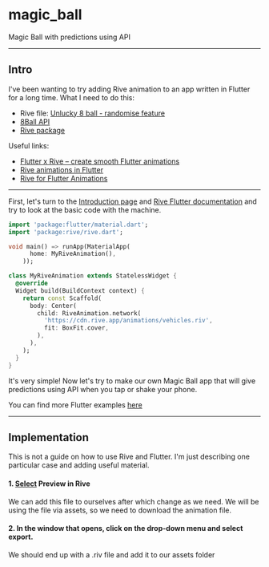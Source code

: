 # magic_ball

Magic Ball with predictions using API

---
## Intro

I've been wanting to try adding Rive animation to an app written in Flutter for a long time. What I need to do this:
- Rive file: [Unlucky 8 ball - randomise feature](https://rive.app/community/files/9961-18989-unlucky-8-ball-randomise-feature/)
- [8Ball API](https://www.eightballapi.com/docs)
- [Rive package](https://pub.dev/packages/rive/install)

Useful links:
- [Flutter x Rive – create smooth Flutter animations](https://applover.com/blog/flutter-x-rive-create-smooth-flutter-animations/)
- [Rive animations in Flutter](https://www.geeksforgeeks.org/rive-animations-in-flutter/)
- [Rive for Flutter Animations](https://medium.com/@RotenKiwi/rive-for-flutter-animations-a99bfdd8f6cc)

---

First, let's turn to the [Introduction page](https://help.rive.app/) and [Rive Flutter documentation](https://help.rive.app/runtimes/overview/flutter) and try to look at the basic code with the machine.

```dart
import 'package:flutter/material.dart';
import 'package:rive/rive.dart';

void main() => runApp(MaterialApp(
      home: MyRiveAnimation(),
    ));

class MyRiveAnimation extends StatelessWidget {
  @override
  Widget build(BuildContext context) {
    return const Scaffold(
      body: Center(
        child: RiveAnimation.network(
          'https://cdn.rive.app/animations/vehicles.riv',
          fit: BoxFit.cover,
        ),
      ),
    );
  }
}
```

It's very simple! Now let's try to make our own Magic Ball app that will give predictions using API when you tap or shake your phone.

You can find more Flutter examples [here](https://github.com/rive-app/rive-flutter/blob/master/example/lib/main.dart)

---

## Implementation

This is not a guide on how to use Rive and Flutter. I'm just describing one particular case and adding useful material.

#### 1. [Select](https://rive.app/community/files/9961-18989-unlucky-8-ball-randomise-feature/) Preview in Rive

We can add this file to ourselves after which change as we need. 
We will be using the file via assets, so we need to download the animation file.

#### 2. In the window that opens, click on the drop-down menu and select export.

We should end up with a .riv file and add it to our assets folder